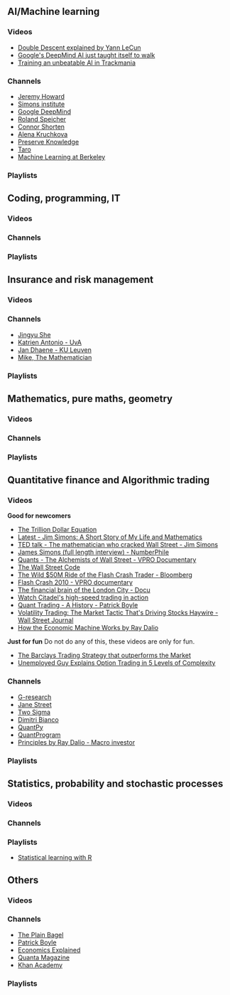 ## AI/Machine learning

### Videos
* [Double Descent explained by Yann LeCun](https://www.youtube.com/watch?v=5I7-ItaOZFU)
* [Google's DeepMind AI just taught itself to walk](https://www.youtube.com/watch?v=gn4nRCC9TwQ)
* [Training an unbeatable AI in Trackmania](https://www.youtube.com/watch?v=Dw3BZ6O_8LY)

### Channels
* [Jeremy Howard](https://www.youtube.com/@howardjeremyp/videos)
* [Simons institute](https://www.youtube.com/@SimonsInstituteTOC/playlists)
* [Google DeepMind](https://www.youtube.com/@Google_DeepMind/playlists)
* [Roland Speicher](https://www.youtube.com/@SpeicherRoland/playlists)
* [Connor Shorten](https://www.youtube.com/@connorshorten6311/playlists)
* [Alena Kruchkova](https://www.youtube.com/channel/UCF9O8Vj-FEbRDA5DcDGz-Pg/videos)
* [Preserve Knowledge](https://www.youtube.com/@PreserveKnowledge/playlists)
* [Taro](https://www.youtube.com/@taro4544/streams)
* [Machine Learning at Berkeley](https://www.youtube.com/@machinelearningatberkeley8868)

### Playlists

## Coding, programming, IT

### Videos

### Channels

### Playlists

## Insurance and risk management

### Videos

### Channels
* [Jingyu She](https://www.youtube.com/@herrgrillparzer/playlists)
* [Katrien Antonio - UvA](https://www.youtube.com/@katrienantonio6597/playlists)
* [Jan Dhaene - KU Leuven](https://www.youtube.com/@jandhaenesactuarialcourses/playlists)
* [Mike, The Mathematician](https://www.youtube.com/@mikethemathematician/playlists)

### Playlists

## Mathematics, pure maths, geometry

### Videos

### Channels

### Playlists

## Quantitative finance and Algorithmic trading

### Videos
**Good for newcomers**
* [The Trillion Dollar Equation](https://www.youtube.com/watch?v=A5w-dEgIU1M)
* [Latest - Jim Simons: A Short Story of My Life and Mathematics](https://www.youtube.com/watch?v=CTQcLi6SpX8)
* [TED talk - The mathematician who cracked Wall Street - Jim Simons](https://www.youtube.com/watch?v=U5kIdtMJGc8)
* [James Simons (full length interview) - NumberPhile](https://www.youtube.com/watch?v=QNznD9hMEh0)
* [Quants - The Alchemists of Wall Street - VPRO Documentary](https://www.youtube.com/watch?v=ed2FWNWwE3I)
* [The Wall Street Code](https://www.youtube.com/watch?v=kFQJNeQDDHA)
* [The Wild $50M Ride of the Flash Crash Trader - Bloomberg](https://www.youtube.com/watch?v=_ZDEWVJan0s)
* [Flash Crash 2010 - VPRO documentary](https://www.youtube.com/watch?v=aq1Ln1UCoEU)
* [The financial brain of the London City - Docu](https://www.youtube.com/watch?v=jd-7A9aosw0)
* [Watch Citadel's high-speed trading in action](https://www.youtube.com/watch?v=2u007Msq1qo)
* [Quant Trading - A History - Patrick Boyle](https://www.youtube.com/watch?v=omgx5OjjwPo)
* [Volatility Trading: The Market Tactic That's Driving Stocks Haywire - Wall Street Journal](https://www.youtube.com/watch?v=cHYeDy7AE5c)
* [How the Economic Machine Works by Ray Dalio](https://www.youtube.com/watch?v=PHe0bXAIuk0)

**Just for fun**
Do not do any of this, these videos are only for fun.
* [The Barclays Trading Strategy that outperforms the Market](https://www.youtube.com/watch?v=8pYgz4YlQnE)
* [Unemployed Guy Explains Option Trading in 5 Levels of Complexity](https://www.youtube.com/watch?v=lUv27513cfU)

### Channels
* [G-research](https://www.youtube.com/@GResearchquantfinance)
* [Jane Street](https://www.youtube.com/@janestreet/playlists)
* [Two Sigma](https://www.youtube.com/@twosigma4874/videos)
* [Dimitri Bianco](https://www.youtube.com/@DimitriBianco)
* [QuantPy](https://www.youtube.com/@QuantPy)
* [QuantProgram](https://www.youtube.com/@quantprogram/videos)
* [Principles by Ray Dalio - Macro investor](https://www.youtube.com/@principlesbyraydalio)

### Playlists

## Statistics, probability and stochastic processes

### Videos

### Channels

### Playlists
* [Statistical learning with R](https://www.youtube.com/watch?v=LvySJGj-88U&list=PLoROMvodv4rOzrYsAxzQyHb8n_RWNuS1e)

## Others

### Videos

### Channels
* [The Plain Bagel](https://www.youtube.com/@ThePlainBagel)
* [Patrick Boyle]()
* [Economics Explained]()
* [Quanta Magazine](https://www.youtube.com/@QuantaScienceChannel/playlists)
* [Khan Academy](https://www.youtube.com/@khanacademy/playlists)

### Playlists





